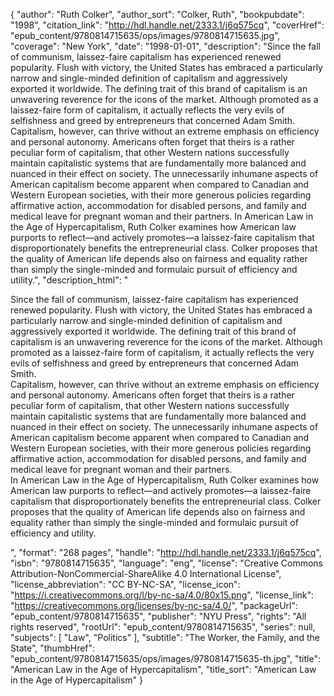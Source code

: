 {
  "author": "Ruth Colker",
  "author_sort": "Colker, Ruth",
  "bookpubdate": "1998",
  "citation_link": "http://hdl.handle.net/2333.1/j6q575cq",
  "coverHref": "epub_content/9780814715635/ops/images/9780814715635.jpg",
  "coverage": "New York",
  "date": "1998-01-01",
  "description": "Since the fall of communism, laissez-faire capitalism has experienced renewed popularity.  Flush with victory, the United States has embraced a particularly narrow and single-minded definition of capitalism and aggressively exported it worldwide.  The defining trait of this brand of capitalism is an unwavering reverence for the icons of the market. Although promoted as a laissez-faire form of capitalism, it actually reflects the very evils of selfishness and greed by entrepreneurs that concerned Adam Smith. Capitalism, however, can thrive without an extreme emphasis on efficiency and personal autonomy.  Americans often forget that theirs is a rather peculiar form of capitalism, that other Western nations successfully maintain capitalistic systems that are fundamentally more balanced and nuanced in their effect on society. The unnecessarily inhumane aspects of American capitalism become apparent when compared to Canadian and Western European societies, with their more generous policies regarding affirmative action, accommodation for disabled persons, and family and medical leave for pregnant woman and their partners. In American Law in the Age of Hypercapitalism, Ruth Colker examines how American law purports to reflect&#8212;and actively promotes&#8212;a laissez-faire capitalism that disproportionately benefits the entrepreneurial class.  Colker proposes that the quality of American life depends also on fairness and equality rather than simply the single-minded and formulaic pursuit of efficiency and utility.",
  "description_html": "<p>Since the fall of communism, laissez-faire capitalism has experienced renewed popularity.  Flush with victory, the United States has embraced a particularly narrow and single-minded definition of capitalism and aggressively exported it worldwide.  The defining trait of this brand of capitalism is an unwavering reverence for the icons of the market. Although promoted as a laissez-faire form of capitalism, it actually reflects the very evils of selfishness and greed by entrepreneurs that concerned Adam Smith.<br> Capitalism, however, can thrive without an extreme emphasis on efficiency and personal autonomy.  Americans often forget that theirs is a rather peculiar form of capitalism, that other Western nations successfully maintain capitalistic systems that are fundamentally more balanced and nuanced in their effect on society. The unnecessarily inhumane aspects of American capitalism become apparent when compared to Canadian and Western European societies, with their more generous policies regarding affirmative action, accommodation for disabled persons, and family and medical leave for pregnant woman and their partners.<br> In American Law in the Age of Hypercapitalism, Ruth Colker examines how American law purports to reflect&#8212;and actively promotes&#8212;a laissez-faire capitalism that disproportionately benefits the entrepreneurial class.  Colker proposes that the quality of American life depends also on fairness and equality rather than simply the single-minded and formulaic pursuit of efficiency and utility.</p>",
  "format": "268 pages",
  "handle": "http://hdl.handle.net/2333.1/j6q575cq",
  "isbn": "9780814715635",
  "language": "eng",
  "license": "Creative Commons Attribution-NonCommercial-ShareAlike 4.0 International License",
  "license_abbreviation": "CC BY-NC-SA",
  "license_icon": "https://i.creativecommons.org/l/by-nc-sa/4.0/80x15.png",
  "license_link": "https://creativecommons.org/licenses/by-nc-sa/4.0/",
  "packageUrl": "epub_content/9780814715635",
  "publisher": "NYU Press",
  "rights": "All rights reserved",
  "rootUrl": "epub_content/9780814715635",
  "series": null,
  "subjects": [
    "Law",
    "Politics"
  ],
  "subtitle": "The Worker, the Family, and the State",
  "thumbHref": "epub_content/9780814715635/ops/images/9780814715635-th.jpg",
  "title": "American Law in the Age of Hypercapitalism",
  "title_sort": "American Law in the Age of Hypercapitalism"
}
